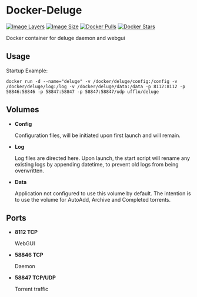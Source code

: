 # Docker-Deluge

[![Image Layers](https://img.shields.io/imagelayers/layers/ufflo/deluge/latest.svg?style=plastic)](https://imagelayers.io/?images=ufflo/deluge:latest)
[![Image Size](https://img.shields.io/imagelayers/image-size/ufflo/deluge/latest.svg?style=plastic)](https://imagelayers.io/?images=ufflo/deluge:latest)
[![Docker Pulls](https://img.shields.io/docker/pulls/ufflo/deluge.svg?style=plastic)]()
[![Docker Stars](https://img.shields.io/docker/stars/ufflo/deluge.svg?style=plastic)]()

Docker container for deluge daemon and webgui

## Usage

Startup Example:

```
docker run -d --name="deluge" -v /docker/deluge/config:/config -v /docker/deluge/log:/log -v /docker/deluge/data:/data -p 8112:8112 -p 58846:58846 -p 58847:58847 -p 58847:58847/udp ufflo/deluge
```


## Volumes

* **Config** 

  Configuration files, will be initiated upon first launch and will remain.

* **Log** 

  Log files are directed here. Upon launch, the start script will rename any existing logs by appending datetime, to prevent old logs from being overwritten.

* **Data** 

  Application not configured to use this volume by default. The intention is to use the volume for AutoAdd, Archive and Completed torrents.

## Ports

* **8112 TCP** 
  
  WebGUI

* **58846 TCP** 

  Daemon

* **58847 TCP/UDP** 

  Torrent traffic


